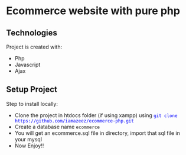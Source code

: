 # Ecommerce website with pure php

## Technologies
Project is created with:
* Php
* Javascript
* Ajax

## Setup Project
Step to install locally:
* Clone the project in htdocs folder (if using xampp) using <span style='color:blue'>`git clone https://github.com/iamazeez/ecommerce-php.git` </span>
* Create a database name `ecommerce`
* You will get an ecommerce.sql file in directory, import that sql file in your mysql 
* Now Enjoy!!
